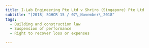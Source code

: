 ```yaml
---
title: I-Lab Engineering Pte Ltd v Shriro (Singapore) Pte Ltd 
subtitle: "[2018] SGHCR 15 / 07\_November\_2018"
tags:
  - Building and construction law
  - Suspension of performance
  - Right to recover loss or expenses

---
```


